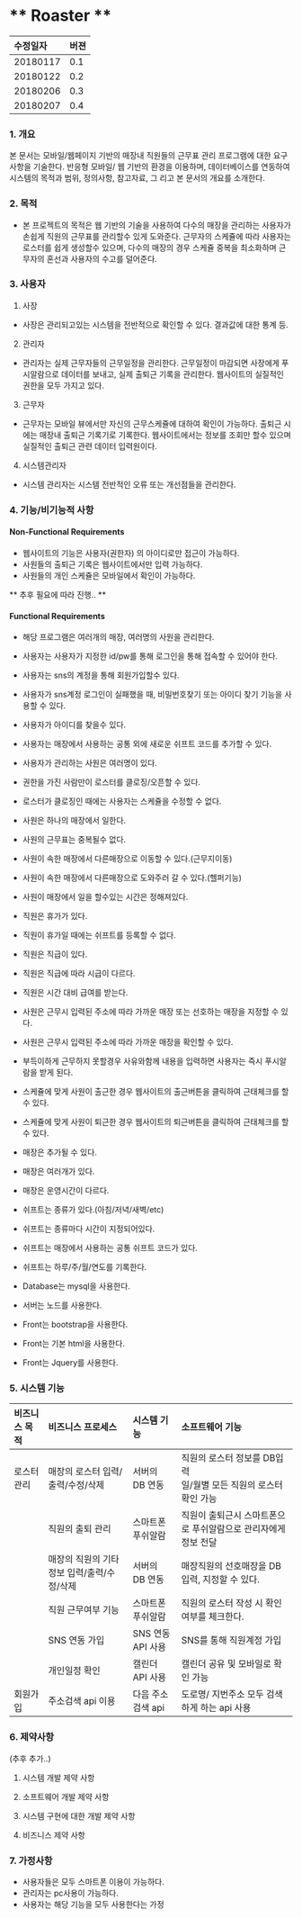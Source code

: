# ** Roaster **

| 수정일자 | 버젼 |
|:-------- |:---- |
| 20180117 | 0.1  |
| 20180122 | 0.2  |
| 20180206 | 0.3  |
| 20180207 | 0.4  |


### 1. 개요

본 문서는 모바일/웹페이지 기반의 매장내 직원들의 근무표 관리 프로그램에 대한 요구사항을 기술한다. 반응형 모바일/ 웹 기반의 환경을 이용하며, 데이터베이스를 연동하여 시스템의 목적과 범위, 정의사항, 참고자료, 그 리고 본 문서의 개요를 소개한다.

### 2. 목적

+ 본 프로젝트의 목적은 웹 기반의 기술을 사용하여 다수의 매장을 관리하는 사용자가 손쉽게 직원의 근무표를 관리할수 있게 도와준다. 근무자의 스케쥴에 따라 사용자는 로스터를 쉽게 생성할수 있으며, 다수의 매장의 경우 스케쥴 중복을 최소화하며 근무자의 혼선과 사용자의 수고를 덜어준다.

### 3. 사용자

1. 사장
  - 사장은 관리되고있는 시스템을 전반적으로 확인할 수 있다. 결과값에 대한 통계 등.
2. 관리자
  - 관리자는 실제 근무자들의 근무일정을 관리한다. 근무일정이 마감되면 사장에게 푸시알람으로 데이터를 보내고, 실제 출퇴근 기록을 관리한다. 웹사이트의 실질적인 권한을 모두 가지고 있다.
3. 근무자
  - 근무자는 모바일 뷰에서만 자신의 근무스케쥴에 대하여 확인이 가능하다. 출퇴근 시에는 매장내 출퇴근 기록기로 기록한다. 웹사이트에서는 정보를 조회만 할수 있으며 실질적인 출퇴근 관련 데이터 입력원이다.
4. 시스템관리자
  - 시스템 관리자는 시스템 전반적인 오류 또는 개선점들을 관리한다.

### 4. 기능/비기능적 사항
#### Non-Functional Requirements

- 웹사이트의 기능은 사용자(권한자) 의 아이디로만 접근이 가능하다.
- 사원들의 출퇴근 기록은 웹사이트에서만 입력 가능하다.
- 사원들의 개인 스케쥴은 모바일에서 확인이 가능하다.

** 추후 필요에 따라 진행.. **

#### Functional Requirements

-   해당 프로그램은 여러개의 매장, 여러명의 사원을 관리한다.
-   사용자는 사용자가 지정한 id/pw를 통해 로그인을 통해 접속할 수 있어야 한다.
-   사용자는 sns의 계정을 통해 회원가입할수 있다.
-   사용자가 sns계정 로그인이 실패했을 때, 비밀번호찾기 또는 아이디 찾기 기능을  사용할 수 있다.
-   사용자가 아이디를 찾을수 있다.
-   사용자는 매장에서 사용하는 공통 외에 새로운 쉬프트 코드를 추가할 수 있다.
-   사용자가 관리하는 사원은 여러명이 있다.
-   권한을 가진 사람만이 로스터를 클로징/오픈할 수 있다.
-   로스터가 클로징인 때에는 사용자는 스케쥴을 수정할 수 없다.

-   사원은 하나의 매장에서 일한다.
-   사원의 근무표는 중복될수 없다.
-   사원이 속한 매장에서 다른매장으로 이동할 수 있다.(근무지이동)
-   사원이 속한 매장에서 다른매장으로 도와주러 갈 수 있다.(헬퍼기능)
-   사원이 매장에서 일을 할수있는 시간은 정해져있다.
-   직원은 휴가가 있다.
-   직원이 휴가일 때에는 쉬프트를 등록할 수 없다.
-   직원은 직급이 있다.
-   직원은 직급에 따라 시급이 다르다.
-   직원은 시간 대비 급여를 받는다.
-   사원은 근무시 입력된 주소에 따라 가까운 매장 또는 선호하는 매장을 지정할 수 있다.
-   사원은 근무시 입력된 주소에 따라 가까운 매장을 확인할 수 있다.
-   부득이하게 근무하지 못할경우 사유와함께 내용을 입력하면 사용자는 즉시 푸시알람을 받게 된다.
-  스케쥴에 맞게 사원이 출근한 경우 웹사이트의 출근버튼을 클릭하여 근태체크를 할 수 있다.
-  스케쥴에 맞게 사원이 퇴근한 경우 웹사이트의 퇴근버튼을 클릭하여 근태체크를 할 수 있다.

-   매장은 추가될 수 있다.
-   매장은 여러개가 있다.
-   매장은 운영시간이 다르다.

-  쉬프트는 종류가 있다.(아침/저녁/새벽/etc)
-  쉬프트는 종류마다 시간이 지정되어있다.
-  쉬프트는 매장에서 사용하는 공통 쉬프트 코드가 있다.
-  쉬프트는 하루/주/월/연도를 기록한다.

-  Database는 mysql을 사용한다.
-  서버는 노드를 사용한다.
-  Front는 bootstrap을 사용한다.
-  Front는 기본 html을 사용한다.   
-  Front는 Jquery를 사용한다.

### 5. 시스템 기능

| 비즈니스 목적 | 비즈니스 프로세스                          | 시스템 기능       | 소프트웨어 기능                                                       |
|:------------- |:------------------------------------------ |:----------------- |:--------------------------------------------------------------------- |
| 로스터 관리   | 매장의 로스터 입력/출력/수정/삭제          | 서버의 DB 연동    | 직원의 로스터 정보를 DB입력 <br> 일/월별 모든 직원의 로스터 확인 가능 |
|               | 직원의 출퇴 관리                           | 스마트폰 푸쉬알람 | 직원이 출퇴근시 스마트폰으로 푸쉬알람으로 관리자에게 정보 전달        |
|               | 매장의 직원의 기타정보 입력/출력/수정/삭제 | 서버의 DB 연동    | 매장직원의 선호매장을 DB입력, 지정할 수 있다.                         |
|               | 직원 근무여부 기능                         | 스마트폰 푸쉬알람 | 직원의 로스터 작성 시 확인여부를 체크한다.                            |
|               | SNS 연동 가입                              | SNS 연동 API 사용 | SNS를 통해 직원계정 가입                                              |
|               | 개인일정 확인                              | 캘린더 API 사용   | 캘린더 공유 및 모바일로 확인 가능                                     |
| 회원가입              | 주소검색 api 이용                                           | 다음 주소검색 api                   | 도로명/ 지번주소 모두 검색하게 하는 api 사용                                                                      |


### 6. 제약사항
(추후 추가..)

1. 시스템 개발 제약 사항

2. 소프트웨어 개발 제약 사항

3. 시스템 구현에 대한 개발 제약 사항

4. 비즈니스 제약 사항

### 7. 가정사항

- 사용자들은 모두 스마트폰 이용이 가능하다.
- 관리자는 pc사용이 가능하다.
- 사용자는 해당 기능을 모두 사용한다는 가정


###
